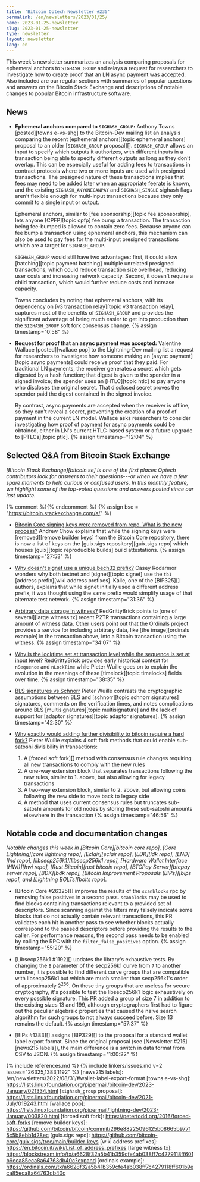 ```yaml
---
title: 'Bitcoin Optech Newsletter #235'
permalink: /en/newsletters/2023/01/25/
name: 2023-01-25-newsletter
slug: 2023-01-25-newsletter
type: newsletter
layout: newsletter
lang: en
---
```

This week's newsletter summarizes an analysis comparing proposals for
ephemeral anchors to `SIGHASH_GROUP` and relays a request for
researchers to investigate how to create proof that an LN async payment
was accepted.  Also included are our regular sections with summaries of
popular questions and answers on the Bitcoin Stack Exchange
and descriptions
of notable changes to popular Bitcoin infrastructure software.

## News

- **Ephemeral anchors compared to `SIGHASH_GROUP`:** Anthony Towns
  [posted][towns e-vs-shg] to the Bitcoin-Dev mailing list an analysis
  comparing the recent [ephemeral anchors][topic ephemeral anchors]
  proposal to an older [`SIGHASH_GROUP` proposal][].  `SIGHASH_GROUP`
  allows an input to specify which outputs it authorizes, with
  different inputs in a transaction being able to specify different
  outputs as long as they don't overlap.  This can be especially useful
  for adding fees to transactions in contract protocols where two or
  more inputs are used with presigned transactions.  The presigned
  nature of these transactions implies that fees may need to be added
  later when an appropriate feerate is known, and the existing
  `SIGHASH_ANYONECANPAY` and `SIGHASH_SINGLE` sighash flags aren't
  flexible enough for multi-input transactions because they only commit
  to a single input or output.

  Ephemeral anchors, similar to [fee sponsorship][topic fee
  sponsorship], lets anyone [CPFP][topic cpfp] fee bump a transaction.
  The transaction being fee-bumped is allowed to contain zero fees.
  Because anyone can fee bump a transaction using ephemeral anchors,
  this mechanism can also be used to pay fees for the multi-input
  presigned transactions which are a target for `SIGHASH_GROUP`.

  `SIGHASH_GROUP` would still have two advantages: first, it
  could allow [batching][topic payment batching] multiple unrelated
  presigned transactions, which could reduce transaction size
  overhead, reducing user costs and increasing network
  capacity.  Second, it doesn't require a child transaction,
  which would further reduce costs and increase capacity.

  Towns concludes by noting that ephemeral anchors, with its
  dependency on [v3 transaction relay][topic v3 transaction relay],
  captures most of the benefits of `SIGHASH_GROUP` and provides the
  significant advantage of being much easier to get into
  production than the `SIGHASH_GROUP` soft fork consensus change. {% assign timestamp="0:58" %}

- **Request for proof that an async payment was accepted:** Valentine
  Wallace [posted][wallace pop] to the Lightning-Dev mailing list a
  request for researchers to investigate how someone making an [async
  payment][topic async payments] could receive proof that they paid.
  For traditional LN payments, the receiver generates a secret which
  gets digested by a hash function; that digest is given to the spender
  in a signed invoice; the spender uses an [HTLC][topic htlc] to pay
  anyone who discloses the original secret.  That disclosed secret
  proves the spender paid the digest contained in the signed invoice.

  By contrast, async payments are accepted when the receiver is
  offline, so they can't reveal a secret, preventing the creation of a
  proof of payment in the current LN model.  Wallace asks researchers
  to consider investigating how proof of payment for async payments
  could be obtained, either in LN's current HTLC-based system or a
  future upgrade to [PTLCs][topic ptlc]. {% assign timestamp="12:04" %}

## Selected Q&A from Bitcoin Stack Exchange

*[Bitcoin Stack Exchange][bitcoin.se] is one of the first places Optech
contributors look for answers to their questions---or when we have a
few spare moments to help curious or confused users.  In
this monthly feature, we highlight some of the top-voted questions and
answers posted since our last update.*

{% comment %}<!-- https://bitcoin.stackexchange.com/search?tab=votes&q=created%3a1m..%20is%3aanswer -->{% endcomment %}
{% assign bse = "https://bitcoin.stackexchange.com/a/" %}

- [Bitcoin Core signing keys were removed from repo. What is the new process?]({{bse}}116649)
  Andrew Chow explains that while the signing keys were [removed][remove builder
  keys] from the Bitcoin Core repository, there is now a list of keys on the
  [guix.sigs repository][guix.sigs repo] which houses [guix][topic reproducible
  builds] build attestations. {% assign timestamp="27:53" %}

- [Why doesn't signet use a unique bech32 prefix?]({{bse}}116630)
  Casey Rodarmor wonders why both testnet and [signet][topic signet] use
  the `tb1` [address prefix][wiki address prefixes]. Kalle, one of the [BIP325][] authors, explains that
  while signet initially used a different address prefix, it was thought using the same
  prefix would simplify usage of that alternate test network. {% assign timestamp="31:36" %}

- [Arbitrary data storage in witness?]({{bse}}116875)
  RedGrittyBrick points to [one of several][large witness tx] recent P2TR
  transactions containing a large amount of witness data. Other users point out
  that the Ordinals project provides a service for including arbitrary data,
  like [the image][ordinals example] in the transaction above, into a Bitcoin transaction using the witness. {% assign timestamp="34:07" %}

- [Why is the locktime set at transaction level while the sequence is set at input level?]({{bse}}116706)
  RedGrittyBrick provides early historical context for `nSequence` and `nLockTime`
  while Pieter Wuille goes on to explain the evolution in the meanings of these [timelock][topic
  timelocks] fields over time. {% assign timestamp="38:35" %}

- [BLS signatures vs Schnorr]({{bse}}116551)
  Pieter Wuille contrasts the cryptographic assumptions between BLS and
  [schnorr][topic schnorr signatures] signatures, comments on the verification
  times, and notes complications around BLS [multisignatures][topic
  multisignature] and the lack of support for [adaptor signatures][topic adaptor signatures]. {% assign timestamp="42:30" %}

- [Why exactly would adding further divisibility to bitcoin require a hard fork?]({{bse}}116584)
  Pieter Wuille explains 4 soft fork methods that could enable sub-satoshi divisibility in transactions:

  1. A [forced soft fork][] method with consensus rule changes
     requiring all new transactions to comply with the new rules
  2. A one-way extension block that separates transactions following the new
     rules, similar to 1. above, but also allowing for legacy transactions
  3. A two-way extension block, similar to 2. above, but allowing coins
     following the new side to move back to legacy side
  4. A method that uses current consensus rules but truncates sub-satoshi
     amounts for old nodes by storing these sub-satoshi amounts elsewhere in
     the transaction {% assign timestamp="46:56" %}

## Notable code and documentation changes

*Notable changes this week in [Bitcoin Core][bitcoin core repo], [Core
Lightning][core lightning repo], [Eclair][eclair repo], [LDK][ldk repo],
[LND][lnd repo], [libsecp256k1][libsecp256k1 repo], [Hardware Wallet
Interface (HWI)][hwi repo], [Rust Bitcoin][rust bitcoin repo], [BTCPay
Server][btcpay server repo], [BDK][bdk repo], [Bitcoin Improvement
Proposals (BIPs)][bips repo], and [Lightning BOLTs][bolts repo].*

- [Bitcoin Core #26325][] improves the results of the `scanblocks` rpc
  by removing false positives in a second pass. `scanblocks` may be used
  to find blocks containing transactions relevant to a provided set of descriptors.
  Since scanning against the filters may falsely indicate some blocks
  that do not actually contain relevant transactions, this PR validates
  each hit in another pass to see whether blocks actually correspond to
  the passed descriptors before providing the results to the caller.
  For performance reasons, the second pass needs to be enabled by
  calling the RPC with the `filter_false_positives` option. {% assign timestamp="55:20" %}

- [Libsecp256k1 #1192][] updates the library's exhaustive tests.  By
  changing the `B` parameter of the secp256k1 curve from `7` to another
  number, it is possible to find different curve groups that are
  compatible with libsecp256k1 but which are much smaller than
  secp256k1's order of approximately 2<sup>256</sup>.  On these tiny
  groups that are useless for secure cryptography, it's possible to test
  the libsecp256k1 logic exhaustively on every possible signature.  This
  PR added a group of size 7 in addition to the existing sizes 13 and
  199, although cryptographers first had to figure out the peculiar
  algebraic properties that caused the naive search algorithm for such
  groups to not always succeed before.  Size 13 remains the default. {% assign timestamp="57:37" %}

- [BIPs #1383][] assigns [BIP329][] to the proposal for a standard
  wallet label export format.  Since the original proposal (see
  [Newsletter #215][news215 labels]), the main difference is a switch
  in data format from CSV to JSON. {% assign timestamp="1:00:22" %}

{% include references.md %}
{% include linkers/issues.md v=2 issues="26325,1383,1192" %}
[news215 labels]: /en/newsletters/2022/08/31/#wallet-label-export-format
[towns e-vs-shg]: https://lists.linuxfoundation.org/pipermail/bitcoin-dev/2023-January/021334.html
[`sighash_group` proposal]: https://lists.linuxfoundation.org/pipermail/bitcoin-dev/2021-July/019243.html
[wallace pop]: https://lists.linuxfoundation.org/pipermail/lightning-dev/2023-January/003820.html
[forced soft fork]: https://petertodd.org/2016/forced-soft-forks
[remove builder keys]: https://github.com/bitcoin/bitcoin/commit/296e88225096125b08665b97715c5b8ebb1d28ec
[guix.sigs repo]: https://github.com/bitcoin-core/guix.sigs/tree/main/builder-keys
[wiki address prefixes]: https://en.bitcoin.it/wiki/List_of_address_prefixes
[large witness tx]: https://blockstream.info/tx/a6628f32a5b41b359cfe4ab038ff7c4279118ff601b9eca85eca8a64763db40c?expand
[ordinals example]: https://ordinals.com/tx/a6628f32a5b41b359cfe4ab038ff7c4279118ff601b9eca85eca8a64763db40c
